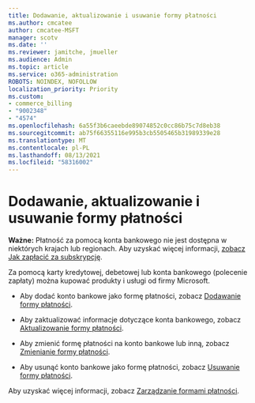 ```yaml
---
title: Dodawanie, aktualizowanie i usuwanie formy płatności
ms.author: cmcatee
author: cmcatee-MSFT
manager: scotv
ms.date: ''
ms.reviewer: jamitche, jmueller
ms.audience: Admin
ms.topic: article
ms.service: o365-administration
ROBOTS: NOINDEX, NOFOLLOW
localization_priority: Priority
ms.custom:
- commerce_billing
- "9002348"
- "4574"
ms.openlocfilehash: 6a55f3b6caeebde89074852c0cc86b75c7d8eb38
ms.sourcegitcommit: ab75f66355116e995b3cb5505465b31989339e28
ms.translationtype: MT
ms.contentlocale: pl-PL
ms.lasthandoff: 08/13/2021
ms.locfileid: "58316002"
---
```

# <a name="add-update-or-remove-payment-method"></a>Dodawanie, aktualizowanie i usuwanie formy płatności

**Ważne:** Płatność za pomocą konta bankowego nie jest dostępna w niektórych krajach lub regionach. Aby uzyskać więcej informacji, [zobacz Jak zapłacić za subskrypcję](https://docs.microsoft.com/microsoft-365/commerce/billing-and-payments/pay-for-your-subscription). 

Za pomocą karty kredytowej, debetowej lub konta bankowego (polecenie zapłaty) można kupować produkty i usługi od firmy Microsoft.

- Aby dodać konto bankowe jako formę płatności, zobacz [Dodawanie formy płatności](https://docs.microsoft.com/microsoft-365/commerce/billing-and-payments/manage-payment-methods#add-a-payment-method).

- Aby zaktualizować informacje dotyczące konta bankowego, zobacz [Aktualizowanie formy płatności](https://docs.microsoft.com/microsoft-365/commerce/billing-and-payments/manage-payment-methods#update-payment-method-details).

- Aby zmienić formę płatności na konto bankowe lub inną, zobacz [Zmienianie formy płatności](https://docs.microsoft.com/microsoft-365/commerce/billing-and-payments/manage-payment-methods#replace-a-payment-method).

- Aby usunąć konto bankowe jako formę płatności, zobacz [Usuwanie formy płatności](https://docs.microsoft.com/microsoft-365/commerce/billing-and-payments/manage-payment-methods#delete-a-payment-method).

Aby uzyskać więcej informacji, zobacz [Zarządzanie formami płatności](https://docs.microsoft.com/microsoft-365/commerce/billing-and-payments/manage-payment-methods).
